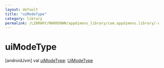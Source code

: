 ```yaml
---
layout: default
title: "uiModeType"
category: library
permalink: /LIBRARY/MARKDOWN/appdimens_library/com.appdimens.library/-ui-mode-qualifier-entry/ui-mode-type.html
---
```


# uiModeType

[androidJvm]
val [uiModeType](ui-mode-type.md): [UiModeType](../-ui-mode-type/index.md)